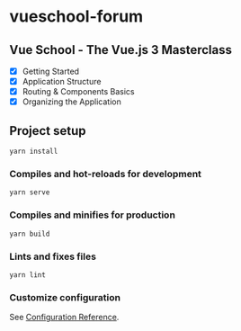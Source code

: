 # vueschool-forum

## Vue School - The Vue.js 3 Masterclass

- [x] Getting Started
- [x] Application Structure
- [x] Routing & Components Basics
- [x] Organizing the Application

## Project setup

```
yarn install
```

### Compiles and hot-reloads for development

```
yarn serve
```

### Compiles and minifies for production

```
yarn build
```

### Lints and fixes files

```
yarn lint
```

### Customize configuration

See [Configuration Reference](https://cli.vuejs.org/config/).
